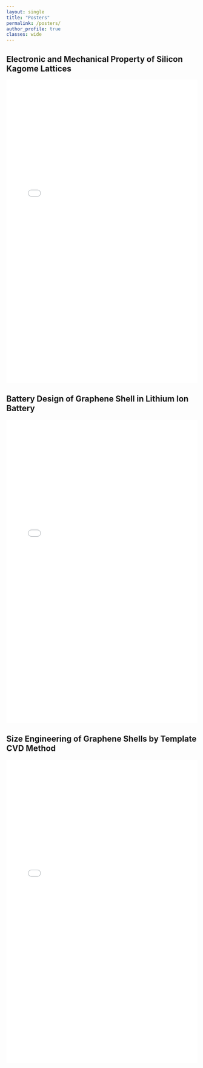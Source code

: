```yaml
---
layout: single
title: "Posters"
permalink: /posters/
author_profile: true
classes: wide
---
```


<h2>Electronic and Mechanical Property of Silicon Kagome Lattices</h2>
<div style="background:#ffffff;padding:0;margin:0;border-radius:0;">
  <iframe src="/files/Solid_state.pdf"
          width="100%" height="800px"
          style="border:none;display:block;margin:0 auto;box-shadow:none;
          background:#ffffff;border-radius:0;"></iframe>
</div>

<h2>Battery Design of Graphene Shell in Lithium Ion Battery</h2>
<div style="background:#ffffff;padding:0;margin:0;border-radius:0;">
  <iframe src="/files/Li_ion_1.pdf"
          width="100%" height="800px"
          style="border:none;display:block;margin:0 auto;box-shadow:none;
          background:#ffffff;border-radius:0;"></iframe>
</div>

<h2>Size Engineering of Graphene Shells by Template CVD Method</h2>
<div style="background:#ffffff;padding:0;margin:0;border-radius:0;">
  <iframe src="/files/Li_ion_2.pdf"
          width="100%" height="800px"
          style="border:none;display:block;margin:0 auto;box-shadow:none;
          background:#ffffff;border-radius:0;"></iframe>
</div>




